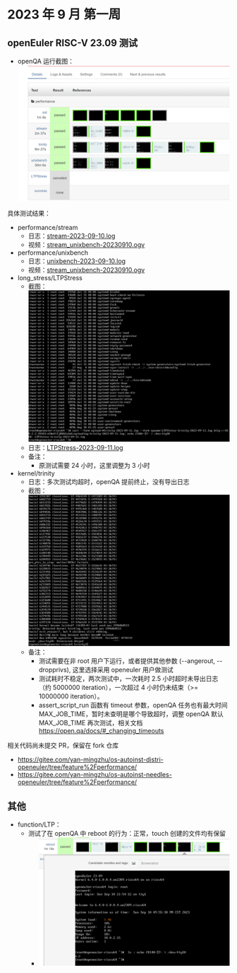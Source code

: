 # 2023 年 9 月 第一周

## openEuler RISC-V 23.09 测试

- openQA 运行截图：![openqa-stress-unixbench-trinity](./202309_week1/openqa-stress-unixbench-trinity.png)

具体测试结果：

- performance/stream
  - 日志：[stream-2023-09-10.log](./202309_week1/stream-stream-2023-09-10.log)
  - 视频：[stream_unixbench-20230910.ogv](./202309_week1/stream_unixbench-20230910.ogv)
- performance/unixbench
  - 日志：[unixbench-2023-09-10.log](./202309_week1/unixbench-unixbench-2023-09-10.log)
  - 视频：[stream_unixbench-20230910.ogv](./202309_week1/stream_unixbench-20230910.ogv)
- long_stress/LTPStress
  - 截图：![OpenQA-LTPStress.png](./202309_week1/openqa-LTPStress.png)
  - 日志：[LTPStress-2023-09-11.log](./202309_week1/LTPStress-2023-09-11.log)
  - 备注：
    - 原测试需要 24 小时，这里调整为 3 小时
- kernel/trinity
  - 日志：多次测试均超时，openQA 提前终止，没有导出日志
  - 截图：![trinity-20230910.png](./202309_week1/trinity-20230910.png)
  - 备注：
    - 测试需要在非 root 用户下运行，或者提供其他参数 (--angerout, --dropprivs), 这里选择采用 openeuler 用户做测试
    - 测试耗时不稳定，两次测试中，一次耗时 2.5 小时超时未导出日志（约 5000000 iteration），一次超过 4 小时仍未结束（>= 10000000 iteration）。
    - assert_script_run 函数有 timeout 参数，openQA 任务也有最大时间 MAX_JOB_TIME，暂时未查明是哪个导致超时，调整 openQA 默认 MAX_JOB_TIME 再次测试，相关文档 <https://open.qa/docs/#_changing_timeouts>

相关代码尚未提交 PR，保留在 fork 仓库

- <https://gitee.com/yan-mingzhu/os-autoinst-distri-openeuler/tree/feature%2Fperformance/>
- <https://gitee.com/yan-mingzhu/os-autoinst-needles-openeuler/tree/feature%2Fperformance/>

## 其他

- function/LTP：
  - 测试了在 openQA 中 reboot 的行为：正常，touch 创建的文件均有保留
    - ![reboot.png](./202309_week1/openqa-reboot.png)
